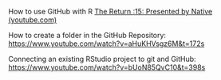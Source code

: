How to use GitHub with R
[The Return :15: Presented by Native (youtube.com)](https://www.youtube.com/watch?v=k-57UBYnRvw&list=PLSviU861UtD81AuyYb3SbndmAA_qTCoLe&index=1)

How to create a folder in the GitHub Repository: 
https://www.youtube.com/watch?v=aHuKHVsgz6M&t=172s

Connecting an existing RStudio project to git and GitHub: 
https://www.youtube.com/watch?v=bUoN85QvC10&t=398s

